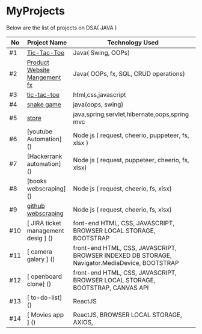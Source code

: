 # MyProjects

Below are the list of projects on DSA( JAVA )

| No   | Project Name                                                                 |  Technology Used          |
|----- |------------------------------------------------------------------------------|-------------------------|
| #1   | [Tic-Tac-Toe](https://github.com/Saqlaen/MyProjects/tree/main/java/TicTacToe)     |  Java( Swing, OOPs)     | 
| #2   | [Product Website Mangement fx](https://github.com/Saqlaen/MyProjects/tree/main/java/Product_WebsiteFX/src/main)     |  Java( OOPs, fx, SQL, CRUD operations) |
| #3   | [tic-tac-toe](https://github.com/Saqlaen/MyProjects/tree/main/HTML_CSS_JAVASCRIPT/TicTacToe(Javascript))| html,css,javascript|
| #4   | [snake game](https://github.com/Saqlaen/MyProjects/tree/main/java/SnakeGame) | java(oops, swing)|
| #5   | [store](https://github.com/Saqlaen/MyProjects/tree/main/java/productCRUD/src/main/java/productCRUD)| java,spring,servlet,hibernate,oops,spring mvc|
| #6   | [youtube Automation] () | Node js ( request, cheerio, puppeteer, fs, xlsx )|
| #7   | [Hackerrank automation] ()| Node js ( request, puppeteer, cheerio, fs, xlsx) |
| #8   | [books webscraping] ()|  Node js ( request, cheerio, fs, xlsx) |
| #9   | [ github webscraping ]()| Node js ( request, cheerio, fs, xlsx) |
| #10  | [ JIRA ticket management desig ] ()| font-end HTML, CSS, JAVASCRIPT, BROWSER LOCAL STORAGE, BOOTSTRAP |
| #11  | [ camera galary ] ()| front-end HTML, CSS, JAVASCRIPT, BROWSER INDEXED DB STORAGE, Navigator.MediaDevice, BOOTSTRAP |
| #12  | [ openboard clone] () | front-end HTML, CSS, JAVASCRIPT, BROWSER LOCAL STORAGE, BOOTSTRAP, CANVAS API  |
| #13  | [ to-do-list] () | ReactJS |
| #14  | [ Movies app ] () | ReactJS, BROWSER LOCAL STORAGE, AXIOS,  |



